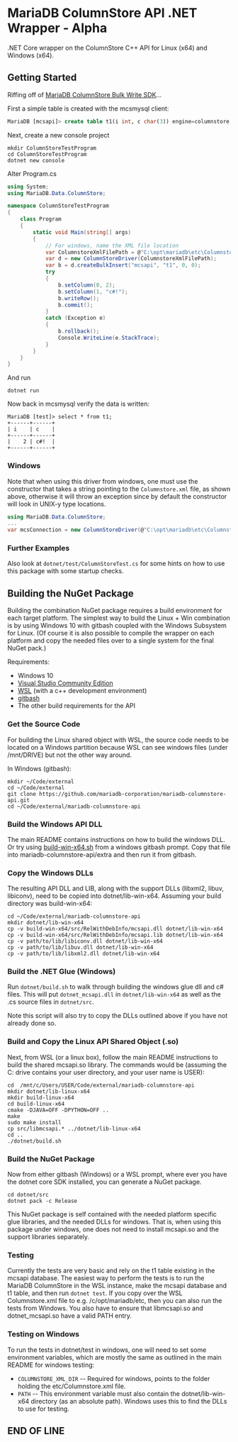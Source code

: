 # MariaDB ColumnStore API .NET Wrapper - Alpha

.NET Core wrapper on the ColumnStore C++ API for Linux (x64) and Windows (x64).

## Getting Started

Riffing off of [MariaDB ColumnStore Bulk Write SDK](https://mariadb.com/kb/en/library/columnstore-bulk-write-sdk/)...

First a simple table is created with the mcsmysql client:

```sql
MariaDB [mcsapi]> create table t1(i int, c char(3)) engine=columnstore;
```

Next, create a new console project

```shell
mkdir ColumnStoreTestProgram
cd ColumnStoreTestProgram
dotnet new console
```

Alter Program.cs

```cs
using System;
using MariaDB.Data.ColumnStore;

namespace ColumnStoreTestProgram
{
    class Program
    {
        static void Main(string[] args)
        {
            // For windows, name the XML file location
            var ColumnstoreXmlFilePath = @"C:\opt\mariadb\etc\Columnstore.xml";
            var d = new ColumnStoreDriver(ColumnstoreXmlFilePath);
            var b = d.createBulkInsert("mcsapi", "t1", 0, 0);
            try
            {
                b.setColumn(0, 2);
                b.setColumn(1, "c#!");
                b.writeRow();
                b.commit();
            }
            catch (Exception e)
            {
                b.rollback();
                Console.WriteLine(e.StackTrace);
            }
        }
    }
}
```

And run

```shell
dotnet run
```

Now back in mcsmysql verify the data is written:

```misc
MariaDB [test]> select * from t1;
+------+------+
| i    | c    |
+------+------+
|    2 | c#!  |
+------+------+
```

### Windows

Note that when using this driver from windows, one must use the constructor that
takes a string pointing to the ```Columnstore.xml``` file, as shown above, otherwise
it will throw an exception since by default the constructor will look in UNIX-y type
locations.

```cs
using MariaDB.Data.ColumnStore;
...
var mcsConnection = new ColumnStoreDriver(@"C:\opt\mariadb\etc\Columnstore.xml");
```

### Further Examples

Also look at ```dotnet/test/ColumnStoreTest.cs``` for some hints on how to use this
package with some startup checks.

## Building the NuGet Package

Building the combination NuGet package requires a build environment for each
target platform. The simplest way to build the Linux + Win combination is by
using Windows 10 with gitbash coupled with the Windows Subsystem for Linux. (Of course
it is also possible to compile the wrapper on each platform and copy the needed
files over to a single system for the final NuGet pack.)

Requirements:

* Windows 10
* [Visual Studio Community Edition](https://visualstudio.microsoft.com/vs/community/)
* [WSL](https://docs.microsoft.com/en-us/windows/wsl/install-win10) (with a c++ development environment)
* [gitbash](https://git-scm.com/downloads)
* The other build requirements for the API

### Get the Source Code

For building the Linux shared object with WSL, the source code needs to be located
on a Windows partition because WSL can see windows files (under /mnt/DRIVE) but
not the other way around.

In Windows (gitbash):

```shell
mkdir ~/Code/external
cd ~/Code/external
git clone https://github.com/mariadb-corporation/mariadb-columnstore-api.git
cd ~/Code/external/mariadb-columnstore-api
```

### Build the Windows API DLL

The main README contains instructions on how to build the windows DLL.
Or try using [build-win-x64.sh](https://gist.github.com/TikiBill/3dc83d90e5337eb168da82c207f077e3)
from a windows gitbash prompt. Copy that file into mariadb-columnstore-api/extra and then run
it from gitbash.

### Copy the Windows DLLs

The resulting API DLL and LIB, along with the support DLLs (libxml2, libuv, libiconv), need to
be copied into dotnet/lib-win-x64. Assuming your build directory was build-win-x64:

```shell
cd ~/Code/external/mariadb-columnstore-api
mkdir dotnet/lib-win-x64
cp -v build-win-x64/src/RelWithDebInfo/mcsapi.dll dotnet/lib-win-x64
cp -v build-win-x64/src/RelWithDebInfo/mcsapi.lib dotnet/lib-win-x64
cp -v path/to/lib/libiconv.dll dotnet/lib-win-x64
cp -v path/to/lib/libuv.dll dotnet/lib-win-x64
cp -v path/to/lib/libxml2.dll dotnet/lib-win-x64
```

### Build the .NET Glue (Windows)

Run ```dotnet/build.sh``` to walk through building the windows glue dll and
c# files. This will put ```dotnet_mcsapi.dll``` in ```dotnet/lib-win-x64``` as
well as the .cs source files in ```dotnet/src```.

Note this script will also try to copy the DLLs outlined above if you have not
already done so.

### Build and Copy the Linux API Shared Object (.so)

Next, from WSL (or a linux box), follow the main README instructions to build
the shared mcsapi.so library. The commands would be (assuming the C: drive
contains your user directory, and your user name is USER):

```shell
cd  /mnt/c/Users/USER/Code/external/mariadb-columnstore-api
mkdir dotnet/lib-linux-x64
mkdir build-linux-x64
cd build-linux-x64
cmake -DJAVA=OFF -DPYTHON=OFF ..
make
sudo make install
cp src/libmcsapi.* ../dotnet/lib-linux-x64
cd ..
./dotnet/build.sh
```

### Build the NuGet Package

Now from either gitbash (Windows) or a WSL prompt, where ever you have the dotnet core SDK
installed, you can generate a NuGet package.

```shell
cd dotnet/src
dotnet pack -c Release
```

This NuGet package is self contained with the needed platform specific glue libraries, and
the needed DLLs for windows. That is, when using this package under windows, one does not
need to install mcsapi.so and the support libraries separately.

### Testing

Currently the tests are very basic and rely on the t1 table existing in the mcsapi database.
The easiest way to perform the tests is to run the MariaDB ColumnStore in the WSL instance, make
the mcsapi database and t1 table, and then run ```dotnet test```. If you copy over the
WSL Columnstore.xml file to e.g. /c/opt/mariadb/etc, then you can also run the tests from Windows.
You also have to ensure that libmcsapi.so and dotnet_mcsapi.so have a valid PATH entry.

### Testing on Windows

To run the tests in dotnet/test in windows, one will need to set some environment variables, which are
mostly the same as outlined in the main README for windows testing:

* ```COLUMNSTORE_XML_DIR``` -- Required for windows, points to the folder holding the etc/Columnstore.xml file.
* ```PATH``` -- This environment variable must also contain the dotnet/lib-win-x64 directory (as an absolute path).
  Windows uses this to find the DLLs to use for testing.

## END OF LINE

[//]: # (cSpell:ignore cmake gitbash mkdir libxml libuv libiconv mcsapi mcsmysql mariadb columnstore libmcsapi nuget .)
